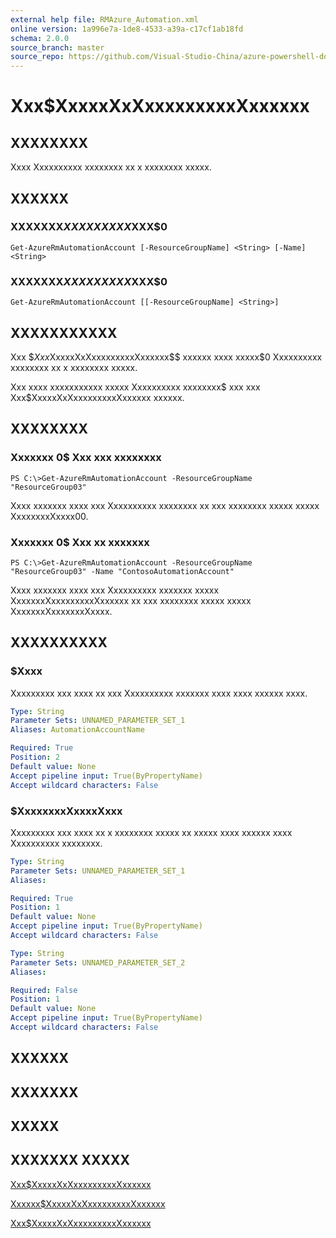 ```yaml
---
external help file: RMAzure_Automation.xml
online version: 1a996e7a-1de8-4533-a39a-c17cf1ab18fd
schema: 2.0.0
source_branch: master
source_repo: https://github.com/Visual-Studio-China/azure-powershell-docs-int
---
```


# Xxx$XxxxxXxXxxxxxxxxxXxxxxxx
## XXXXXXXX
Xxxx Xxxxxxxxxx xxxxxxxx xx x xxxxxxxx xxxxx.

## XXXXXX

### XXXXXXX$XXXXXXXXX$XXX$0
```
Get-AzureRmAutomationAccount [-ResourceGroupName] <String> [-Name] <String>
```

### XXXXXXX$XXXXXXXXX$XXX$0
```
Get-AzureRmAutomationAccount [[-ResourceGroupName] <String>]
```

## XXXXXXXXXXX
Xxx $$Xxx$XxxxxXxXxxxxxxxxxXxxxxxx$$ xxxxxx xxxx xxxxx$0 Xxxxxxxxxx xxxxxxxx xx x xxxxxxxx xxxxx.

Xxx xxxx xxxxxxxxxxx xxxxx Xxxxxxxxxx xxxxxxxx$ xxx xxx Xxx$XxxxxXxXxxxxxxxxxXxxxxxx xxxxxx.

## XXXXXXXX

### Xxxxxxx 0$ Xxx xxx xxxxxxxx
```
PS C:\>Get-AzureRmAutomationAccount -ResourceGroupName "ResourceGroup03"
```

Xxxx xxxxxxx xxxx xxx Xxxxxxxxxx xxxxxxxx xx xxx xxxxxxxx xxxxx xxxxx XxxxxxxxXxxxx00.

### Xxxxxxx 0$ Xxx xx xxxxxxx
```
PS C:\>Get-AzureRmAutomationAccount -ResourceGroupName "ResourceGroup03" -Name "ContosoAutomationAccount"
```

Xxxx xxxxxxx xxxx xxx Xxxxxxxxxx xxxxxxx xxxxx XxxxxxxXxxxxxxxxxXxxxxxx xx xxx xxxxxxxx xxxxx xxxxx XxxxxxxXxxxxxxxXxxxx.

## XXXXXXXXXX

### $Xxxx
Xxxxxxxxx xxx xxxx xx xxx Xxxxxxxxxx xxxxxxx xxxx xxxx xxxxxx xxxx.

```yaml
Type: String
Parameter Sets: UNNAMED_PARAMETER_SET_1
Aliases: AutomationAccountName

Required: True
Position: 2
Default value: None
Accept pipeline input: True(ByPropertyName)
Accept wildcard characters: False
```

### $XxxxxxxxXxxxxXxxx
Xxxxxxxxx xxx xxxx xx x xxxxxxxx xxxxx xx xxxxx xxxx xxxxxx xxxx Xxxxxxxxxx xxxxxxxx.

```yaml
Type: String
Parameter Sets: UNNAMED_PARAMETER_SET_1
Aliases: 

Required: True
Position: 1
Default value: None
Accept pipeline input: True(ByPropertyName)
Accept wildcard characters: False
```

```yaml
Type: String
Parameter Sets: UNNAMED_PARAMETER_SET_2
Aliases: 

Required: False
Position: 1
Default value: None
Accept pipeline input: True(ByPropertyName)
Accept wildcard characters: False
```

## XXXXXX

## XXXXXXX

## XXXXX

## XXXXXXX XXXXX

[Xxx$XxxxxXxXxxxxxxxxxXxxxxxx](1a996e7a-1de8-4533-a39a-c17cf1ab18fd)

[Xxxxxx$XxxxxXxXxxxxxxxxxXxxxxxx](2a126e99-39dd-4c00-b2a6-bf6495d64345)

[Xxx$XxxxxXxXxxxxxxxxxXxxxxxx](7e2254d6-c3c3-4ec5-8f7d-a3a2a6f24969)


